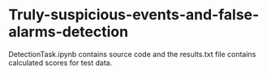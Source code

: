 # Truly-suspicious-events-and-false-alarms-detection
DetectionTask.ipynb contains source code and the results.txt file contains calculated  scores for test data.

